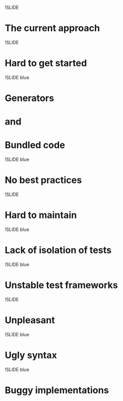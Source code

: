 !SLIDE

# The current approach

!SLIDE

# Hard to get started

!SLIDE blue

# Generators
# and
# Bundled code

!SLIDE blue

# No best practices

!SLIDE

# Hard to maintain

!SLIDE blue

# Lack of isolation of tests

!SLIDE blue

# Unstable test frameworks

!SLIDE

# Unpleasant

!SLIDE blue

# Ugly syntax

!SLIDE blue

# Buggy implementations
